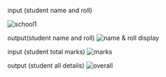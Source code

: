 input (student name and roll)

![school1](https://user-images.githubusercontent.com/90089785/182548347-fd8bb6df-82cf-4725-8720-acf6b630e098.PNG)

output(student name and roll)
![name & roll display](./school2.PNG)

input (student total marks)
![marks](./school3.PNG)

output (student all details)
![overall](./school4.PNG)

